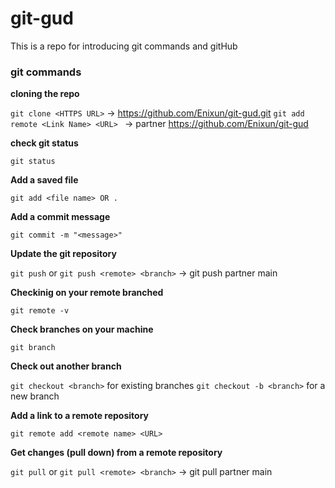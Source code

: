 # git-gud

This is a repo for introducing git commands and gitHub

### git commands

**cloning the repo**

`git clone <HTTPS URL>` -> https://github.com/Enixun/git-gud.git
`git add remote <Link Name> <URL> ` -> partner https://github.com/Enixun/git-gud

**check git status**

`git status`

**Add a saved file**

`git add <file name> OR .`

**Add a commit message**

`git commit -m "<message>"`

**Update the git repository**

`git push` or `git push <remote> <branch>` -> git push partner main

**Checkinig on your remote branched**

`git remote -v`

**Check branches on your machine**

`git branch`

**Check out another branch**

`git checkout <branch>` for existing branches
`git checkout -b <branch>` for a new branch

**Add a link to a remote repository**

`git remote add <remote name> <URL>`

**Get changes (pull down) from a remote repository**

`git pull` or `git pull <remote> <branch>` -> git pull partner main
